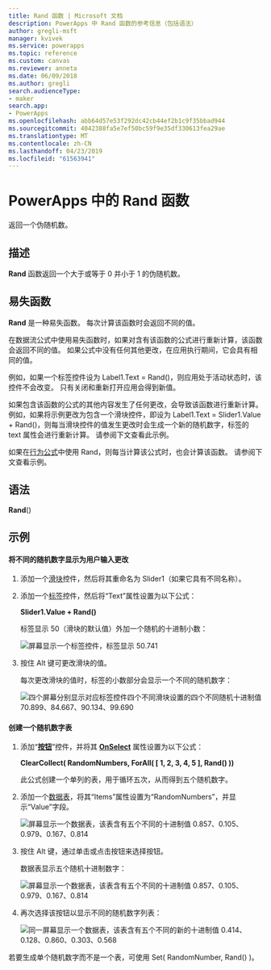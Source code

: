 ```yaml
---
title: Rand 函数 | Microsoft 文档
description: PowerApps 中 Rand 函数的参考信息（包括语法）
author: gregli-msft
manager: kvivek
ms.service: powerapps
ms.topic: reference
ms.custom: canvas
ms.reviewer: anneta
ms.date: 06/09/2018
ms.author: gregli
search.audienceType:
- maker
search.app:
- PowerApps
ms.openlocfilehash: abb64d57e53f292dc42cb44ef2b1c9f35bbad944
ms.sourcegitcommit: 4042388fa5e7ef50bc59f9e35df330613fea29ae
ms.translationtype: MT
ms.contentlocale: zh-CN
ms.lasthandoff: 04/23/2019
ms.locfileid: "61563941"
---
```

# <a name="rand-function-in-powerapps"></a>PowerApps 中的 Rand 函数
返回一个伪随机数。

## <a name="description"></a>描述
**Rand** 函数返回一个大于或等于 0 并小于 1 的伪随机数。

## <a name="volatile-functions"></a>易失函数
**Rand** 是一种易失函数。  每次计算该函数时会返回不同的值。  

在数据流公式中使用易失函数时，如果对含有该函数的公式进行重新计算，该函数会返回不同的值。  如果公式中没有任何其他更改，在应用执行期间，它会具有相同的值。

例如，如果一个标签控件设为 Label1.Text = Rand()，则应用处于活动状态时，该控件不会改变。  只有关闭和重新打开应用会得到新值。

如果包含该函数的公式的其他内容发生了任何更改，会导致该函数进行重新计算。  例如，如果将示例更改为包含一个滑块控件，即设为 Label1.Text = Slider1.Value + Rand()，则每当滑块控件的值发生更改时会生成一个新的随机数字，标签的 text 属性会进行重新计算。  请参阅下文查看此示例。

如果在[行为公式](../working-with-formulas-in-depth.md)中使用 Rand，则每当计算该公式时，也会计算该函数。  请参阅下文查看示例。

## <a name="syntax"></a>语法
**Rand**()

## <a name="examples"></a>示例

#### <a name="display-a-different-random-number-as-user-input-changes"></a>将不同的随机数字显示为用户输入更改
1. 添加一个[滑块](../controls/control-slider.md)控件，然后将其重命名为 Slider1（如果它具有不同名称）。

1. 添加一个[标签](../controls/control-text-box.md)控件，然后将“Text”属性设置为以下公式：

    **Slider1.Value + Rand()**

    标签显示 50（滑块的默认值）外加一个随机的十进制小数：

    ![屏幕显示一个标签控件，标签显示 50.741](media/function-rand/rand-slider-1.png)

1. 按住 Alt 键可更改滑块的值。

    每次更改滑块的值时，标签的小数部分会显示一个不同的随机数字：

    ![四个屏幕分别显示对应标签控件四个不同滑块设置的四个不同随机十进制值 70.899、84.667、90.134、99.690](media/function-rand/rand-slider-results.png)

#### <a name="create-a-table-of-random-numbers"></a>创建一个随机数字表
1. 添加“**[按钮](../controls/control-button.md)**”控件，并将其 **[OnSelect](../controls/properties-core.md)** 属性设置为以下公式：

    **ClearCollect( RandomNumbers, ForAll( [ 1, 2, 3, 4, 5 ], Rand() ))**

    此公式创建一个单列的表，用于循环五次，从而得到五个随机数字。

1. 添加一个[数据表](../controls/control-data-table.md)，将其“Items”属性设置为“RandomNumbers”，并显示“Value”字段。

    ![屏幕显示一个数据表，该表含有五个不同的十进制值 0.857、0.105、0.979、0.167、0.814](media/function-rand/set-show-data.png)

1. 按住 Alt 键，通过单击或点击按钮来选择按钮。

    数据表显示五个随机十进制数字：

    ![屏幕显示一个数据表，该表含有五个不同的十进制值 0.857、0.105、0.979、0.167、0.814](media/function-rand/rand-collection-1.png)

1. 再次选择该按钮以显示不同的随机数字列表：

    ![同一屏幕显示一个数据表，该表含有五个不同的新的十进制值 0.414、0.128、0.860、0.303、0.568](media/function-rand/rand-collection-2.png)

若要生成单个随机数字而不是一个表，可使用 Set( RandomNumber, Rand() )。
